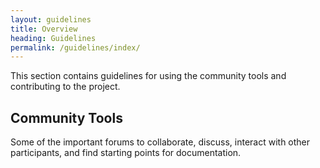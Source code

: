 ```yaml
---
layout: guidelines
title: Overview
heading: Guidelines
permalink: /guidelines/index/
---
```


This section contains guidelines for using the community tools and contributing to the project.

## Community Tools

Some of the important forums to collaborate, discuss, interact with other participants, and find starting points for documentation.